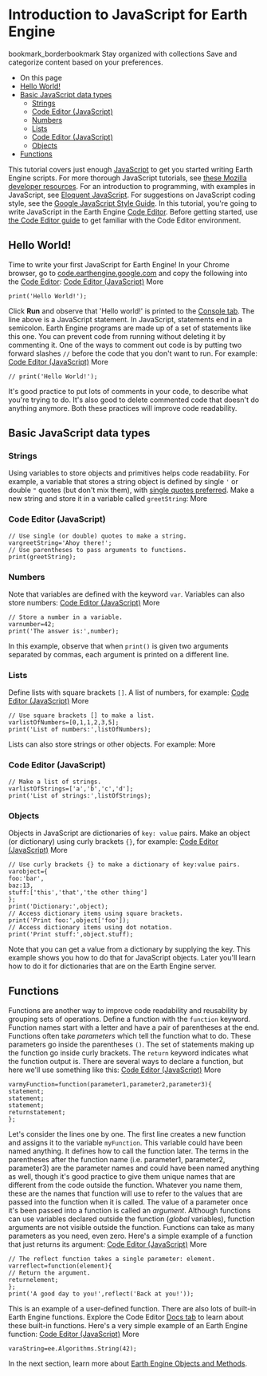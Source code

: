  
#  Introduction to JavaScript for Earth Engine 
bookmark_borderbookmark Stay organized with collections  Save and categorize content based on your preferences.
  * On this page
  * [Hello World!](https://developers.google.com/earth-engine/tutorials/tutorial_js_01#hello-world)
  * [Basic JavaScript data types](https://developers.google.com/earth-engine/tutorials/tutorial_js_01#basic-javascript-data-types)
    * [Strings](https://developers.google.com/earth-engine/tutorials/tutorial_js_01#strings)
    * [Code Editor (JavaScript)](https://developers.google.com/earth-engine/tutorials/tutorial_js_01#code-editor-javascript_2)
    * [Numbers](https://developers.google.com/earth-engine/tutorials/tutorial_js_01#numbers)
    * [Lists](https://developers.google.com/earth-engine/tutorials/tutorial_js_01#lists)
    * [Code Editor (JavaScript)](https://developers.google.com/earth-engine/tutorials/tutorial_js_01#code-editor-javascript_5)
    * [Objects](https://developers.google.com/earth-engine/tutorials/tutorial_js_01#objects)
  * [Functions](https://developers.google.com/earth-engine/tutorials/tutorial_js_01#functions)


This tutorial covers just enough [JavaScript](https://developer.mozilla.org/en-US/docs/Web/JavaScript/About_JavaScript) to get you started writing Earth Engine scripts. For more thorough JavaScript tutorials, see [these Mozilla developer resources](https://developer.mozilla.org/en-US/docs/Web/JavaScript). For an introduction to programming, with examples in JavaScript, see [Eloquent JavaScript](http://eloquentjavascript.net/). For suggestions on JavaScript coding style, see the [Google JavaScript Style Guide](http://google.github.io/styleguide/javascriptguide.xml). In this tutorial, you're going to write JavaScript in the Earth Engine [Code Editor](https://code.earthengine.google.com/). Before getting started, use [the Code Editor guide](https://developers.google.com/earth-engine/guides/playground) to get familiar with the Code Editor environment.
## Hello World!
Time to write your first JavaScript for Earth Engine! In your Chrome browser, go to [code.earthengine.google.com](https://code.earthengine.google.com/) and copy the following into the [Code Editor](https://developers.google.com/earth-engine/guides/playground):
[Code Editor (JavaScript)](https://developers.google.com/earth-engine/tutorials/tutorial_js_01#code-editor-javascript-sample) More
```
print('Hello World!');
```

Click **Run** and observe that 'Hello world!' is printed to the [Console tab](https://developers.google.com/earth-engine/guides/playground#console-tab). The line above is a JavaScript statement. In JavaScript, statements end in a semicolon. Earth Engine programs are made up of a set of statements like this one. You can prevent code from running without deleting it by commenting it. One of the ways to comment out code is by putting two forward slashes `//` before the code that you don't want to run. For example:
[Code Editor (JavaScript)](https://developers.google.com/earth-engine/tutorials/tutorial_js_01#code-editor-javascript-sample) More
```
// print('Hello World!');
```

It's good practice to put lots of comments in your code, to describe what you're trying to do. It's also good to delete commented code that doesn't do anything anymore. Both these practices will improve code readability.
## Basic JavaScript data types
### Strings
Using variables to store objects and primitives helps code readability. For example, a variable that stores a string object is defined by single `'` or double `"` quotes (but don't mix them), with [single quotes preferred](https://google.github.io/styleguide/javascriptguide.xml#Strings). Make a new string and store it in a variable called `greetString`: 
More
### Code Editor (JavaScript)
```
// Use single (or double) quotes to make a string.
vargreetString='Ahoy there!';
// Use parentheses to pass arguments to functions.
print(greetString);
```

### Numbers
Note that variables are defined with the keyword `var`. Variables can also store numbers:
[Code Editor (JavaScript)](https://developers.google.com/earth-engine/tutorials/tutorial_js_01#code-editor-javascript-sample) More
```
// Store a number in a variable.
varnumber=42;
print('The answer is:',number);
```

In this example, observe that when `print()` is given two arguments separated by commas, each argument is printed on a different line.
### Lists
Define lists with square brackets `[]`. A list of numbers, for example:
[Code Editor (JavaScript)](https://developers.google.com/earth-engine/tutorials/tutorial_js_01#code-editor-javascript-sample) More
```
// Use square brackets [] to make a list.
varlistOfNumbers=[0,1,1,2,3,5];
print('List of numbers:',listOfNumbers);
```

Lists can also store strings or other objects. For example:
More
### Code Editor (JavaScript)
```
// Make a list of strings.
varlistOfStrings=['a','b','c','d'];
print('List of strings:',listOfStrings);
```

### Objects
Objects in JavaScript are dictionaries of `key: value` pairs. Make an object (or dictionary) using curly brackets `{}`, for example:
[Code Editor (JavaScript)](https://developers.google.com/earth-engine/tutorials/tutorial_js_01#code-editor-javascript-sample) More
```
// Use curly brackets {} to make a dictionary of key:value pairs.
varobject={
foo:'bar',
baz:13,
stuff:['this','that','the other thing']
};
print('Dictionary:',object);
// Access dictionary items using square brackets.
print('Print foo:',object['foo']);
// Access dictionary items using dot notation.
print('Print stuff:',object.stuff);
```

Note that you can get a value from a dictionary by supplying the key. This example shows you how to do that for JavaScript objects. Later you'll learn how to do it for dictionaries that are on the Earth Engine server.
## Functions
Functions are another way to improve code readability and reusability by grouping sets of operations. Define a function with the `function` keyword. Function names start with a letter and have a pair of parentheses at the end. Functions often take _parameters_ which tell the function what to do. These parameters go inside the parentheses `()`. The set of statements making up the function go inside curly brackets. The `return` keyword indicates what the function output is. There are several ways to declare a function, but here we'll use something like this:
[Code Editor (JavaScript)](https://developers.google.com/earth-engine/tutorials/tutorial_js_01#code-editor-javascript-sample) More
```
varmyFunction=function(parameter1,parameter2,parameter3){
statement;
statement;
statement;
returnstatement;
};
```

Let's consider the lines one by one. The first line creates a new function and assigns it to the variable `myFunction`. This variable could have been named anything. It defines how to call the function later. The terms in the parentheses after the function name (i.e. parameter1, parameter2, parameter3) are the parameter names and could have been named anything as well, though it's good practice to give them unique names that are different from the code outside the function. Whatever you name them, these are the names that function will use to refer to the values that are passed into the function when it is called. The value of a parameter once it's been passed into a function is called an _argument_. Although functions can use variables declared outside the function (_global_ variables), function arguments are not visible outside the function. Functions can take as many parameters as you need, even zero. Here's a simple example of a function that just returns its argument:
[Code Editor (JavaScript)](https://developers.google.com/earth-engine/tutorials/tutorial_js_01#code-editor-javascript-sample) More
```
// The reflect function takes a single parameter: element.
varreflect=function(element){
// Return the argument.
returnelement;
};
print('A good day to you!',reflect('Back at you!'));
```

This is an example of a user-defined function. There are also lots of built-in Earth Engine functions. Explore the Code Editor [Docs tab](https://developers.google.com/earth-engine/guides/playground#api-reference-docs-tab) to learn about these built-in functions. Here's a very simple example of an Earth Engine function:
[Code Editor (JavaScript)](https://developers.google.com/earth-engine/tutorials/tutorial_js_01#code-editor-javascript-sample) More
```
varaString=ee.Algorithms.String(42);
```

In the next section, learn more about [Earth Engine Objects and Methods](https://developers.google.com/earth-engine/tutorials/tutorial_js_02).
